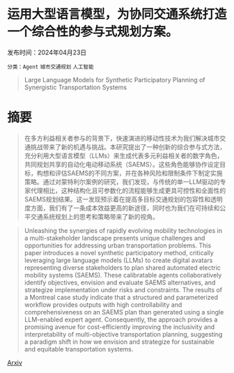 # 运用大型语言模型，为协同交通系统打造一个综合性的参与式规划方案。

发布时间：2024年04月23日

`分类：Agent` `城市交通规划` `人工智能`

> Large Language Models for Synthetic Participatory Planning of Synergistic Transportation Systems

# 摘要

> 在多方利益相关者参与的背景下，快速演进的移动性技术为我们解决城市交通挑战带来了新的机遇与挑战。本研究提出了一种创新的综合参与式方法，充分利用大型语言模型（LLMs）来生成代表多元利益相关者的数字角色，共同规划共享的自动化电动移动系统（SAEMS）。这些角色能够协作设定目标，构想和评估SAEMS的不同方案，并在各种风险和限制条件下制定实施策略。通过对蒙特利尔案例的研究，我们发现，与传统的单一LLM驱动的专家代理相比，这种结构化且可参数化的流程能够生成更具可控性和全面性的SAEMS规划结果。这一发现预示着在提高多目标交通规划的包容性和透明度方面，我们有了一条成本效益更高的新途径，同时也为我们在可持续和公平交通系统规划上的思考和策略带来了新的视角。

> Unleashing the synergies of rapidly evolving mobility technologies in a multi-stakeholder landscape presents unique challenges and opportunities for addressing urban transportation problems. This paper introduces a novel synthetic participatory method, critically leveraging large language models (LLMs) to create digital avatars representing diverse stakeholders to plan shared automated electric mobility systems (SAEMS). These calibratable agents collaboratively identify objectives, envision and evaluate SAEMS alternatives, and strategize implementation under risks and constraints. The results of a Montreal case study indicate that a structured and parameterized workflow provides outputs with high controllability and comprehensiveness on an SAEMS plan than generated using a single LLM-enabled expert agent. Consequently, the approach provides a promising avenue for cost-efficiently improving the inclusivity and interpretability of multi-objective transportation planning, suggesting a paradigm shift in how we envision and strategize for sustainable and equitable transportation systems.

[Arxiv](https://arxiv.org/abs/2404.12317)